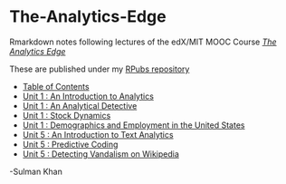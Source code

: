 # The-Analytics-Edge

Rmarkdown notes following lectures of the edX/MIT MOOC Course 
[_The Analytics Edge_](https://www.edx.org/course/analytics-edge-mitx-15-071x-0)

These are published under my [RPubs repository](http://rpubs.com/SulmanKhan)

* [Table of Contents](http://rpubs.com/SulmanKhan/432517) 
* [Unit 1 : An Introduction to Analytics](http://rpubs.com/SulmanKhan/432513)
* [Unit 1 : An Analytical Detective](http://rpubs.com/SulmanKhan/432542)
* [Unit 1 : Stock Dynamics](http://rpubs.com/SulmanKhan/432564)
* [Unit 1 : Demographics and Employment in the United States](http://rpubs.com/SulmanKhan/432582)
* [Unit 5 : An Introduction to Text Analytics](http://rpubs.com/SulmanKhan/433432)
* [Unit 5 : Predictive Coding](http://rpubs.com/SulmanKhan/433456)
* [Unit 5 : Detecting Vandalism on Wikipedia](http://rpubs.com/SulmanKhan/433730)

  
  
-Sulman Khan


